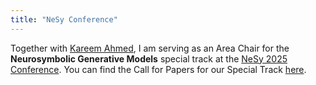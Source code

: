 ```yaml
---
title: "NeSy Conference"
---
```


Together with <a href="https://kareemahmed.com/">Kareem Ahmed</a>, I am serving as an Area Chair for the <b>Neurosymbolic Generative Models</b> special track at the <a href="https://2025.nesyconf.org/nesy-generative-models/">NeSy 2025 Conference</a>. You can find the Call for Papers for our Special Track <a href="https://2025.nesyconf.org/nesy-generative-models/">here</a>.
